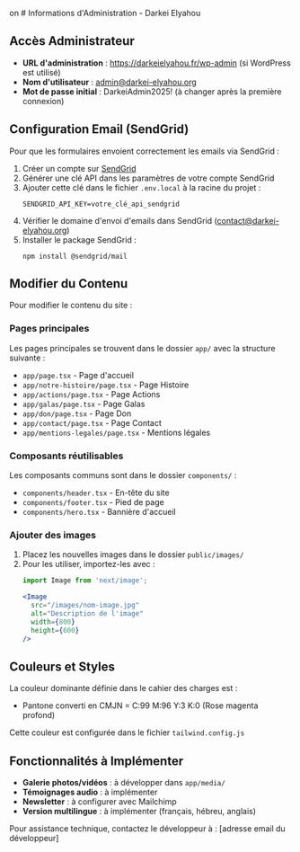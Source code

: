 on # Informations d'Administration - Darkei Elyahou

## Accès Administrateur
- **URL d'administration** : https://darkeielyahou.fr/wp-admin (si WordPress est utilisé)
- **Nom d'utilisateur** : admin@darkei-elyahou.org
- **Mot de passe initial** : DarkeiAdmin2025! (à changer après la première connexion)

## Configuration Email (SendGrid)
Pour que les formulaires envoient correctement les emails via SendGrid :

1. Créer un compte sur [SendGrid](https://sendgrid.com/)
2. Générer une clé API dans les paramètres de votre compte SendGrid
3. Ajouter cette clé dans le fichier `.env.local` à la racine du projet :
   ```
   SENDGRID_API_KEY=votre_clé_api_sendgrid
   ```
4. Vérifier le domaine d'envoi d'emails dans SendGrid (contact@darkei-elyahou.org)
5. Installer le package SendGrid :
   ```
   npm install @sendgrid/mail
   ```

## Modifier du Contenu
Pour modifier le contenu du site :

### Pages principales
Les pages principales se trouvent dans le dossier `app/` avec la structure suivante :
- `app/page.tsx` - Page d'accueil
- `app/notre-histoire/page.tsx` - Page Histoire
- `app/actions/page.tsx` - Page Actions
- `app/galas/page.tsx` - Page Galas
- `app/don/page.tsx` - Page Don
- `app/contact/page.tsx` - Page Contact
- `app/mentions-legales/page.tsx` - Mentions légales

### Composants réutilisables
Les composants communs sont dans le dossier `components/` :
- `components/header.tsx` - En-tête du site
- `components/footer.tsx` - Pied de page
- `components/hero.tsx` - Bannière d'accueil

### Ajouter des images
1. Placez les nouvelles images dans le dossier `public/images/`
2. Pour les utiliser, importez-les avec :
   ```jsx
   import Image from 'next/image';
   
   <Image 
     src="/images/nom-image.jpg" 
     alt="Description de l'image" 
     width={800} 
     height={600} 
   />
   ```

## Couleurs et Styles
La couleur dominante définie dans le cahier des charges est :
- Pantone converti en CMJN = C:99 M:96 Y:3 K:0 (Rose magenta profond)

Cette couleur est configurée dans le fichier `tailwind.config.js`

## Fonctionnalités à Implémenter
- **Galerie photos/vidéos** : à développer dans `app/media/`
- **Témoignages audio** : à implémenter
- **Newsletter** : à configurer avec Mailchimp
- **Version multilingue** : à implémenter (français, hébreu, anglais)

Pour assistance technique, contactez le développeur à : [adresse email du développeur]
